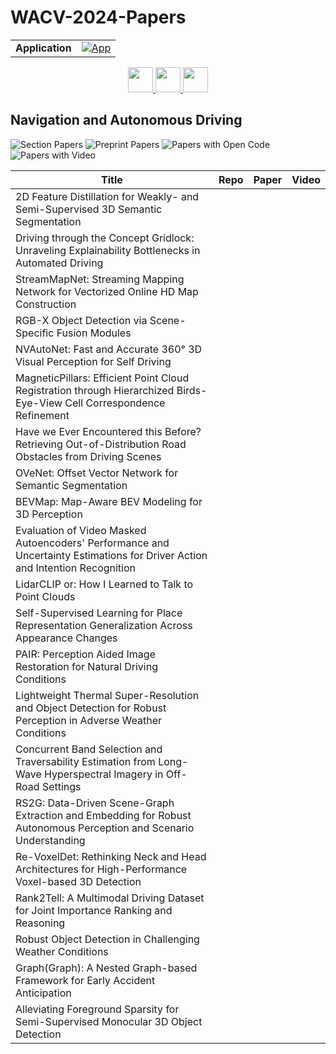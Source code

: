 # WACV-2024-Papers

<table>
    <tr>
        <td><strong>Application</strong></td>
        <td>
            <a href="https://huggingface.co/spaces/DmitryRyumin/NewEraAI-Papers" style="float:left;">
                <img src="https://img.shields.io/badge/🤗-NewEraAI--Papers-FFD21F.svg" alt="App" />
            </a>
        </td>
    </tr>
</table>

<div align="center">
    <a href="https://github.com/DmitryRyumin/WACV-2024-Papers/blob/main/sections/arts_games_social_media.md">
        <img src="https://cdn.jsdelivr.net/gh/DmitryRyumin/NewEraAI-Papers@main/images/left.svg" width="40" alt="" />
    </a>
    <a href="https://github.com/DmitryRyumin/WACV-2024-Papers/">
        <img src="https://cdn.jsdelivr.net/gh/DmitryRyumin/NewEraAI-Papers@main/images/home.svg" width="40" alt="" />
    </a>
    <a href="https://github.com/DmitryRyumin/WACV-2024-Papers/blob/main/sections/biomedical_healthcare_medicine.md">
        <img src="https://cdn.jsdelivr.net/gh/DmitryRyumin/NewEraAI-Papers@main/images/right.svg" width="40" alt="" />
    </a>
</div>

## Navigation and Autonomous Driving

![Section Papers](https://img.shields.io/badge/Section%20Papers-soon-42BA16) ![Preprint Papers](https://img.shields.io/badge/Preprint%20Papers-soon-b31b1b) ![Papers with Open Code](https://img.shields.io/badge/Papers%20with%20Open%20Code-soon-1D7FBF) ![Papers with Video](https://img.shields.io/badge/Papers%20with%20Video-soon-FF0000)

| **Title** | **Repo** | **Paper** | **Video** |
|-----------|:--------:|:---------:|:---------:|
| 2D Feature Distillation for Weakly- and Semi-Supervised 3D Semantic Segmentation |  |  |  |
| Driving through the Concept Gridlock: Unraveling Explainability Bottlenecks in Automated Driving |  |  |  |
| StreamMapNet: Streaming Mapping Network for Vectorized Online HD Map Construction |  |  |  |
| RGB-X Object Detection via Scene-Specific Fusion Modules |  |  |  |
| NVAutoNet: Fast and Accurate 360° 3D Visual Perception for Self Driving |  |  |  |
| MagneticPillars: Efficient Point Cloud Registration through Hierarchized Birds-Eye-View Cell Correspondence Refinement |  |  |  |
| Have we Ever Encountered this Before? Retrieving Out-of-Distribution Road Obstacles from Driving Scenes |  |  |  |
| OVeNet: Offset Vector Network for Semantic Segmentation |  |  |  |
| BEVMap: Map-Aware BEV Modeling for 3D Perception |  |  |  |
| Evaluation of Video Masked Autoencoders' Performance and Uncertainty Estimations for Driver Action and Intention Recognition |  |  |  |
| LidarCLIP or: How I Learned to Talk to Point Clouds |  |  |  |
| Self-Supervised Learning for Place Representation Generalization Across Appearance Changes |  |  |  |
| PAIR: Perception Aided Image Restoration for Natural Driving Conditions |  |  |  |
| Lightweight Thermal Super-Resolution and Object Detection for Robust Perception in Adverse Weather Conditions |  |  |  |
| Concurrent Band Selection and Traversability Estimation from Long-Wave Hyperspectral Imagery in Off-Road Settings |  |  |  |
| RS2G: Data-Driven Scene-Graph Extraction and Embedding for Robust Autonomous Perception and Scenario Understanding |  |  |  |
| Re-VoxelDet: Rethinking Neck and Head Architectures for High-Performance Voxel-based 3D Detection |  |  |  |
| Rank2Tell: A Multimodal Driving Dataset for Joint Importance Ranking and Reasoning |  |  |  |
| Robust Object Detection in Challenging Weather Conditions |  |  |  |
| Graph(Graph): A Nested Graph-based Framework for Early Accident Anticipation |  |  |  |
| Alleviating Foreground Sparsity for Semi-Supervised Monocular 3D Object Detection |  |  |  |

